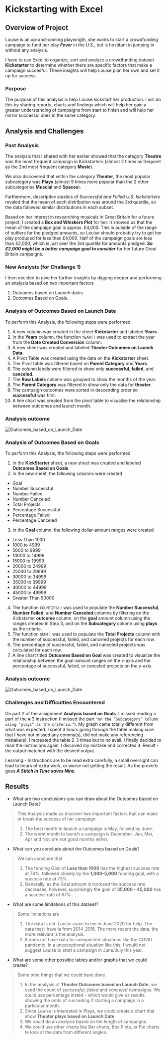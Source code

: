 # Kickstarting with Excel

## Overview of Project
Louise is an up-and-coming playwrigth, she wants to start a crowdfunding campaign to fund her play ***Fever*** in the U.S., but is hestitant in jumping in without any analysis.

I have to use Excel to organize, sort and analyze a crowdfunding dataset **Kickstarter** to determine whether there are specific factors that make a campaign succesful. These insights will help Louise plan her own and set it up for success. 

### Purpose
The purpose of this analysis is help Louise kickstart her production. I will do this by sharing reports, charts and findings which will help her gain a greater understanding of campaigns from start to finish and will help her mirror successul ones in the same category. 

## Analysis and Challenges

### Past Analysis 
The analysis that I shared with her earlier showed that the category **Theatre** was the most frequent campaign in Kickstarters (almost 2 times as frequent as the 2nd most frequent category **Music**). 

We also discovered that within the category **Theater**, the most popular subcategory was **Plays** (almost 9 times more popular than the 2 other subcategories **Muscial** and **Spaces**). 

Furthermore, descriptive stastics of *Successful and Failed U.S. kickstarters* revaled that the mean of each distribution was around the 3rd quartile, so the data followed similar distributions in each subset. 

Based on her interest in researching musicals in Great Britain for a future project, I created a **Box and Whiskers Plot** for her. It showed us that the mean of the campaign goal is approx. £4,000. This is outside of the range of outliers for the pledged amounts, so Louise should probably try to get her play produced for less than £4,000. Half of the campaign goals are less than £2,000, which is just over the 3rd quartile for amounts pledged. ***So £2,000 might be a better campaign goal to consider*** for her future Great Britain campaigns.

### New Analysis (for Challange 1)
I then decided to give her further insights by digging deeper and performing an analysis based on two important factors
1) Outcomes based on Launch dates. 
2) Outcomes Based on Goals. 

### Analysis of Outcomes Based on Launch Date
To perform this Analysis, the following steps were performed 
1) A new column was created in the sheet **Kickstarter** and labeled **Years**.
2) In the **Years** column, the function `YEAR()` was used to extract the year from the **Date Created Conversion** column.
3) A new sheet was created and labeled **Theater Outcomes on Launch Data**.
4) A Pivot Table was created using the data on the **Kickstarter** sheet.
5) The Pivot table was filtered based on **Parent Category** and **Years**. 
6) The column labels were filtered to show only **successful**, **failed**, and **canceled**.
7) The **Row Labels** column was grouped to show the months of the year.
8) The **Parent Category** was filtered to show only the data for **theater**.
9) The campaign outcomes were sorted in descending order so **successful** was first.
10) A line chart was created from the pivot table to visualize the relationship between outcomes and launch month.

### Analysis outcome

![Outcomes_based_on_Launch_Date](./resources/Theater_Outcomes_vs_Launch.png)

### Analysis of Outcomes Based on Goals
To perform this Analysis, the following steps were performed
1) In the **KickStarter** sheet, a new sheet was created and labeled **Outcomes Based on Goals**.
2) In the new sheet, the following columns were created 
* Goal 
* Number Successful
* Number Failed
* Number Canceled
* Total Projects
* Percentage Successful
* Percentage Failed
* Percentage Canceled

3) In the **Goal** column, the following dollar-amount ranges were created
* Less Than 1000
* 1000 to 4999
* 5000 to 9999
* 10000 to 14999
* 15000 to 19999
* 20000 to 24999
* 25000 to 29999
* 30000 to 34999
* 35000 to 39999
* 40000 to 44999
* 45000 to 49999
* Greater Than 50000

4) The function `COUNTIFS()` was used to populate the **Number Successful**, **Number Failed**, and **Number Canceled** columns by filtering on the Kickstarter **outcome** column, on the **goal** amount column using the ranges created in Step 3, and on the **Subcategory** column using **plays** as the criteria.
5) The function `SUM()` was used to populate the **Total Projects** column with the number of successful, failed, and canceled projects for each row.
6) The percentage of successful, failed, and canceled projects was calculated for each row.
7) A line chart titled **Outcomes Based on Goal** was created to visualize the relationship between the goal-amount ranges on the x-axis and the percentage of successful, failed, or canceled projects on the y-axis.

### Analysis outcome
![Outcomes_based_on_Launch_Date](./resources/Outcomes_vs_Goals.png)


### Challenges and Difficulties Encountered

On part 2 of the assignment **Analysis based on Goals**. I missed reading a part of the # 3 instruction (I missed the part `"on the “Subcategory” column using “plays” as the criteria."`). My graph came totally different from what was expected. I spent 3 hours going through the table making sure that I have not missed any comma(s), did not make any referencing mistake(s). I recreated the table 2-3 times but to no avail. I finally decided to read the instrucions again, I discoved my mistake and corrected it. Result - the output matched with the desired output.

Learning - Instructions are to be read extra carefully, a small oversight can lead to hours of extra work, or worse not getting the result. As the proverb goes ***A Stitch in Time saves Nine.***

## Results

- What are two conclusions you can draw about the Outcomes based on Launch Date?
>This Analysis made us discover two important factors that can make or break the success of her campaign.
>1) The best month to launch a campaign is May, follwed by June.
>2) The worst month to launch a campaign is December. Jan, Mar, Apr and Nov are not good months either.


- What can you conclude about the Outcomes based on Goals?

>We can conclude that
>1) The funding Goal of **Less than 1000** has the highest success rate at 76%, followed closely by the **1,000-5,000** funding goal, with a success rate at 73%.
>2) Generally, as the Goal amount is incresed the success rate decreases, however, surprisingly the goal of **35,000 - 45,000** has a success rate of 67%

- What are some limitations of this dataset?
>Some limitations are
>1) The data is old. Louise came to me in June 2020 for help. The data that I have is from 2014-2016. The more recent the data, the more relevant is the analysis.
>2) It does not have data for unexpected situations like the COVID pandemic. In a unexceptional situation like this, I would not suggest Louise to start a campaign in June/July this year.

- What are some other possible tables and/or graphs that we could create?
>Some othe things that we could have done
>1) In the analysis of **Theater Outcomes based on Launch Date**, we used the count of *successful*, *failed* and *canceled* campaigns. We could use percentage insted - which would give us results showing the odds of succeding if starting a campaign in a particular month. 
>2) Since Louise is interested in Plays, we could create a chart that show **Theater plays based on Launch Date**
>3) We could do an analysis based on the length of campaigns.
>4) We could use other charts like Bar charts, Box Plots, or Pie charts to look at the data from different angles.
